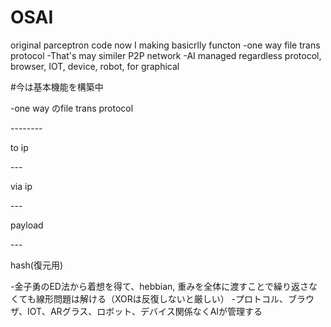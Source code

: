 # OSAI
original parceptron code
now I making basicrlly functon
-one way file trans protocol
-That's may similer P2P network
-AI managed regardless protocol, browser, IOT, device, robot, for graphical

<p>
#今は基本機能を構築中
  <p>
-one way のfile trans protocol
    <p>
  --------
      <p>
  to ip
        <p>
  ---
          <p>
  via ip
            <p>
  ---
              <p>
  payload
                <p>
  ---
                  <p>
  hash(復元用)
                    <p>
-金子勇のED法から着想を得て、hebbian, 重みを全体に渡すことで繰り返さなくても線形問題は解ける（XORは反復しないと厳しい）
-プロトコル、ブラウザ、IOT、ARグラス、ロボット、デバイス関係なくAIが管理する
